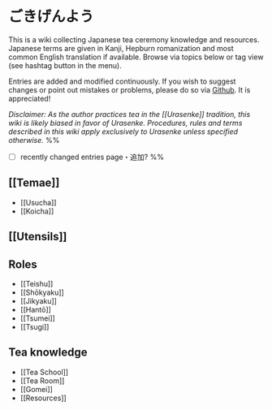# ごきげんよう

This is a wiki collecting Japanese tea ceremony knowledge and resources. Japanese terms are given in Kanji, Hepburn romanization and most common English translation if available. Browse via topics below or tag view (see hashtag button in the menu). 

Entries are added and modified continuously. If you wish to suggest changes or point out mistakes or problems, please do so via [Github](https://github.com/hiefts/Tea-Ceremony-Wiki). It is appreciated!

*Disclaimer: As the author practices tea in the [[Urasenke]] tradition, this wiki is likely biased in favor of Urasenke. Procedures, rules and terms described in this wiki apply exclusively to Urasenke unless specified otherwise.*
%%
- [ ] recently changed entries page・追加?
%%

## [[Temae]]
- [[Usucha]]
- [[Koicha]]

## [[Utensils]]

## Roles
- [[Teishu]]
- [[Shōkyaku]]
- [[Jikyaku]]
- [[Hantō]]
- [[Tsumei]]
- [[Tsugi]]

## Tea knowledge
- [[Tea School]]
- [[Tea Room]]
- [[Gomei]]
- [[Resources]]
